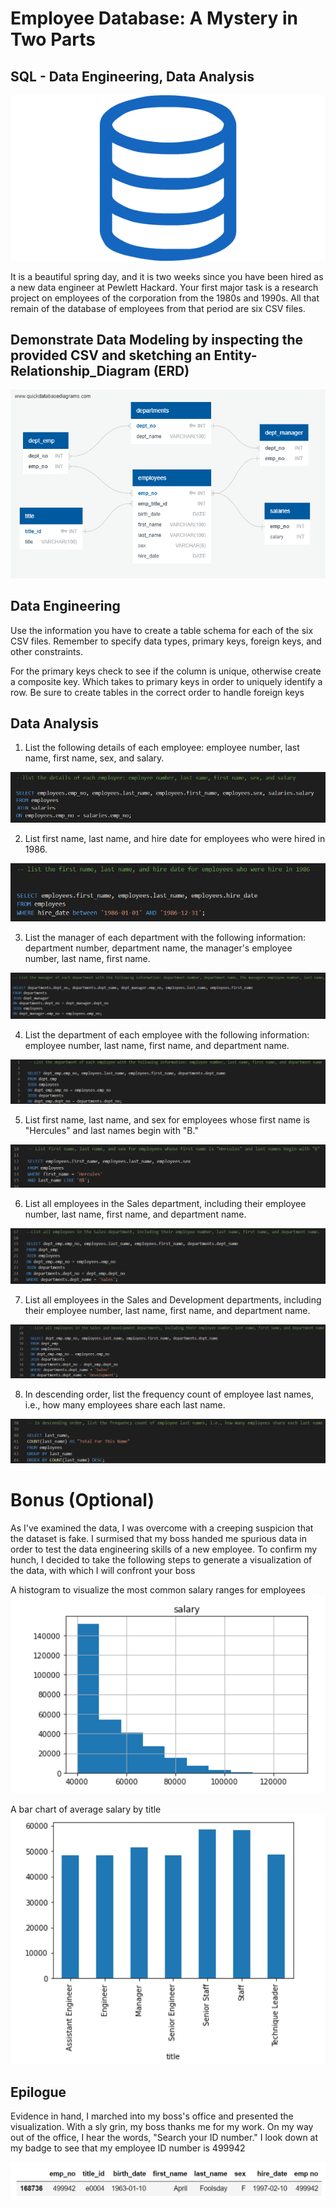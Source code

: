 # Employee Database: A Mystery in Two Parts
## SQL - Data Engineering, Data Analysis

![SQL_Picture](https://github.com/britchin/sql-challenge/blob/main/Images/sql.png)

It is a beautiful spring day, and it is two weeks since you have been hired as a new data engineer at Pewlett Hackard. Your first major task is a research project on employees of the corporation from the 1980s and 1990s. All that remain of the database of employees from that period are six CSV files.

## Demonstrate Data Modeling by inspecting the provided CSV and sketching an Entity-Relationship_Diagram (ERD)
![ERD](https://github.com/britchin/sql-challenge/blob/main/EmployeeSQL/Employee_SQL_ERD.png)

## Data Engineering 
Use the information you have to create a table schema for each of the six CSV files. Remember to specify data types, primary keys, foreign keys, and other constraints.

For the primary keys check to see if the column is unique, otherwise create a composite key. Which takes to primary keys in order to uniquely identify a row.
Be sure to create tables in the correct order to handle foreign keys


## Data Analysis

1. List the following details of each employee: employee number, last name, first name, sex, and salary.

![Questions](https://github.com/britchin/sql-challenge/blob/main/Images/number_1.png)

2. List first name, last name, and hire date for employees who were hired in 1986.

![Questions](https://github.com/britchin/sql-challenge/blob/main/Images/number_2.png)

3. List the manager of each department with the following information: department number, department name, the manager's employee number, last name, first name.

![Questions](https://github.com/britchin/sql-challenge/blob/main/Images/number_3.png)

4. List the department of each employee with the following information: employee number, last name, first name, and department name.

![Questions](https://github.com/britchin/sql-challenge/blob/main/Images/number_4.png)

5. List first name, last name, and sex for employees whose first name is "Hercules" and last names begin with "B."

![Questions](https://github.com/britchin/sql-challenge/blob/main/Images/number_5.png)

6. List all employees in the Sales department, including their employee number, last name, first name, and department name.

![Questions](https://github.com/britchin/sql-challenge/blob/main/Images/number_6.png)

7. List all employees in the Sales and Development departments, including their employee number, last name, first name, and department name.

![Questions](https://github.com/britchin/sql-challenge/blob/main/Images/number_7.png)

8. In descending order, list the frequency count of employee last names, i.e., how many employees share each last name.

![Questions](https://github.com/britchin/sql-challenge/blob/main/Images/number_8.png)



# Bonus (Optional)
As I've examined the data, I was overcome with a creeping suspicion that the dataset is fake. I surmised that my boss handed me spurious data in order to test the data engineering skills of a new employee. To confirm my hunch, I decided to take the following steps to generate a visualization of the data, with which I will confront your boss

A histogram to visualize the most common salary ranges for employees 
![histogram](https://github.com/britchin/sql-challenge/blob/main/Images/Histogram.png)

A bar chart of average salary by title
![barchart](https://github.com/britchin/sql-challenge/blob/main/Images/BarChart.png)

## Epilogue
Evidence in hand, I marched into my boss's office and presented the visualization. With a sly grin, my boss thanks me for my work. On my way out of the office, I hear the words, "Search your ID number." I look down at my badge to see that my employee ID number is 499942

![emp_ID](https://github.com/britchin/sql-challenge/blob/main/Images/emp_no.png)
